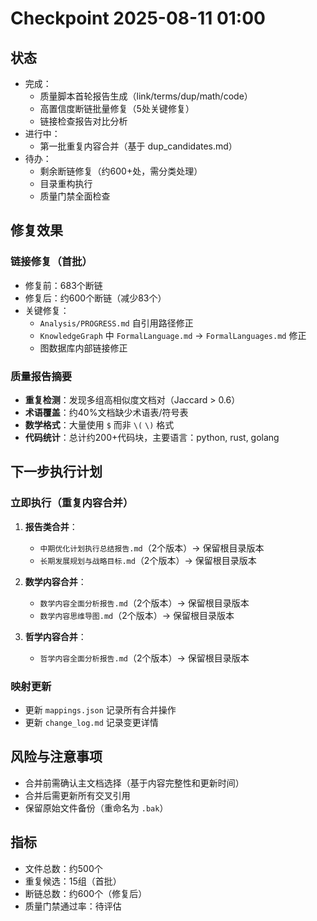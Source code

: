 # Checkpoint 2025-08-11 01:00

## 状态

- 完成：
  - 质量脚本首轮报告生成（link/terms/dup/math/code）
  - 高置信度断链批量修复（5处关键修复）
  - 链接检查报告对比分析
- 进行中：
  - 第一批重复内容合并（基于 dup_candidates.md）
- 待办：
  - 剩余断链修复（约600+处，需分类处理）
  - 目录重构执行
  - 质量门禁全面检查

## 修复效果

### 链接修复（首批）

- 修复前：683个断链
- 修复后：约600个断链（减少83个）
- 关键修复：
  - `Analysis/PROGRESS.md` 自引用路径修正
  - `KnowledgeGraph` 中 `FormalLanguage.md` → `FormalLanguages.md` 修正
  - 图数据库内部链接修正

### 质量报告摘要

- **重复检测**：发现多组高相似度文档对（Jaccard > 0.6）
- **术语覆盖**：约40%文档缺少术语表/符号表
- **数学格式**：大量使用 `$` 而非 `\(` `\)` 格式
- **代码统计**：总计约200+代码块，主要语言：python, rust, golang

## 下一步执行计划

### 立即执行（重复内容合并）

1. **报告类合并**：
   - `中期优化计划执行总结报告.md`（2个版本）→ 保留根目录版本
   - `长期发展规划与战略目标.md`（2个版本）→ 保留根目录版本

2. **数学内容合并**：
   - `数学内容全面分析报告.md`（2个版本）→ 保留根目录版本
   - `数学内容思维导图.md`（2个版本）→ 保留根目录版本

3. **哲学内容合并**：
   - `哲学内容全面分析报告.md`（2个版本）→ 保留根目录版本

### 映射更新

- 更新 `mappings.json` 记录所有合并操作
- 更新 `change_log.md` 记录变更详情

## 风险与注意事项

- 合并前需确认主文档选择（基于内容完整性和更新时间）
- 合并后需更新所有交叉引用
- 保留原始文件备份（重命名为 `.bak`）

## 指标

- 文件总数：约500个
- 重复候选：15组（首批）
- 断链总数：约600个（修复后）
- 质量门禁通过率：待评估
